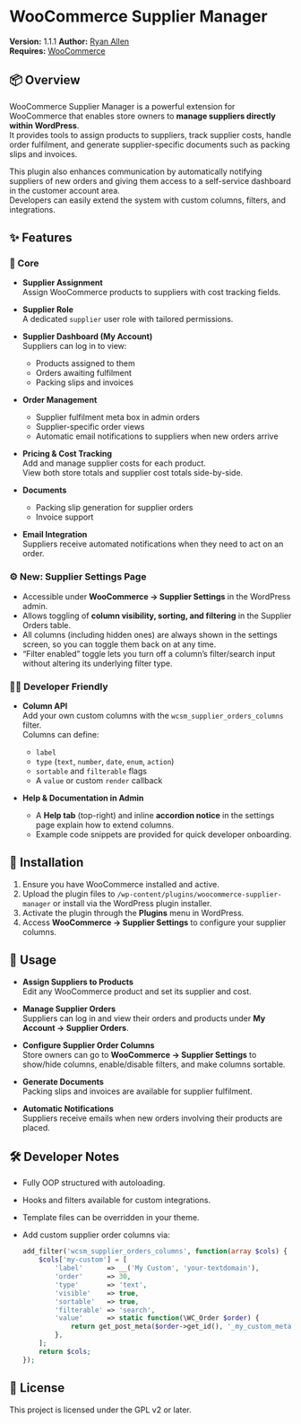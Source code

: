 # WooCommerce Supplier Manager

**Version:** 1.1.1 
**Author:** [Ryan Allen](https://github.com/ryansallen98)  
**Requires:** [WooCommerce](https://woocommerce.com/)  

## 📦 Overview

WooCommerce Supplier Manager is a powerful extension for WooCommerce that enables store owners to **manage suppliers directly within WordPress**.  
It provides tools to assign products to suppliers, track supplier costs, handle order fulfilment, and generate supplier-specific documents such as packing slips and invoices.  

This plugin also enhances communication by automatically notifying suppliers of new orders and giving them access to a self-service dashboard in the customer account area.  
Developers can easily extend the system with custom columns, filters, and integrations.

## ✨ Features

### 🔑 Core
- **Supplier Assignment**  
  Assign WooCommerce products to suppliers with cost tracking fields.

- **Supplier Role**  
  A dedicated `supplier` user role with tailored permissions.

- **Supplier Dashboard (My Account)**  
  Suppliers can log in to view:
  - Products assigned to them  
  - Orders awaiting fulfilment  
  - Packing slips and invoices  

- **Order Management**  
  - Supplier fulfilment meta box in admin orders  
  - Supplier-specific order views  
  - Automatic email notifications to suppliers when new orders arrive  

- **Pricing & Cost Tracking**  
  Add and manage supplier costs for each product.  
  View both store totals and supplier cost totals side-by-side.

- **Documents**  
  - Packing slip generation for supplier orders  
  - Invoice support  

- **Email Integration**  
  Suppliers receive automated notifications when they need to act on an order.

### ⚙️ New: Supplier Settings Page
- Accessible under **WooCommerce → Supplier Settings** in the WordPress admin.  
- Allows toggling of **column visibility, sorting, and filtering** in the Supplier Orders table.  
- All columns (including hidden ones) are always shown in the settings screen, so you can toggle them back on at any time.  
- “Filter enabled” toggle lets you turn off a column’s filter/search input without altering its underlying filter type.

### 🧑‍💻 Developer Friendly
- **Column API**  
  Add your own custom columns with the `wcsm_supplier_orders_columns` filter.  
  Columns can define:
  - `label`  
  - `type` (`text`, `number`, `date`, `enum`, `action`)  
  - `sortable` and `filterable` flags  
  - A `value` or custom `render` callback  

- **Help & Documentation in Admin**  
  - A **Help tab** (top-right) and inline **accordion notice** in the settings page explain how to extend columns.  
  - Example code snippets are provided for quick developer onboarding.


## 🚀 Installation

1. Ensure you have WooCommerce installed and active.  
2. Upload the plugin files to `/wp-content/plugins/woocommerce-supplier-manager` or install via the WordPress plugin installer.  
3. Activate the plugin through the **Plugins** menu in WordPress.  
4. Access **WooCommerce → Supplier Settings** to configure your supplier columns.  


## 🔧 Usage

- **Assign Suppliers to Products**  
  Edit any WooCommerce product and set its supplier and cost.  

- **Manage Supplier Orders**  
  Suppliers can log in and view their orders and products under **My Account → Supplier Orders**.  

- **Configure Supplier Order Columns**  
  Store owners can go to **WooCommerce → Supplier Settings** to show/hide columns, enable/disable filters, and make columns sortable.  

- **Generate Documents**  
  Packing slips and invoices are available for supplier fulfilment.  

- **Automatic Notifications**  
  Suppliers receive emails when new orders involving their products are placed.  


## 🛠️ Developer Notes

- Fully OOP structured with autoloading.  
- Hooks and filters available for custom integrations.  
- Template files can be overridden in your theme.  
- Add custom supplier order columns via:

  ```php
  add_filter('wcsm_supplier_orders_columns', function(array $cols) {
      $cols['my-custom'] = [
          'label'      => __('My Custom', 'your-textdomain'),
          'order'      => 30,
          'type'       => 'text',
          'visible'    => true,
          'sortable'   => true,
          'filterable' => 'search',
          'value'      => static function(\WC_Order $order) {
              return get_post_meta($order->get_id(), '_my_custom_meta', true);
          },
      ];
      return $cols;
  });

## 📄 License

This project is licensed under the GPL v2 or later.  